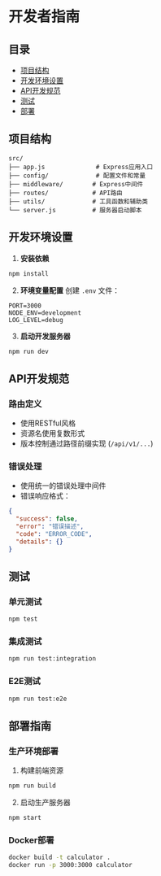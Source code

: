 # 开发者指南

## 目录
- [项目结构](#项目结构)
- [开发环境设置](#开发环境设置)
- [API开发规范](#api开发规范)
- [测试](#测试)
- [部署](#部署)

## 项目结构

```
src/
├── app.js              # Express应用入口
├── config/             # 配置文件和常量
├── middleware/        # Express中间件
├── routes/            # API路由
├── utils/             # 工具函数和辅助类
└── server.js          # 服务器启动脚本
```

## 开发环境设置

1. **安装依赖**
```bash
npm install
```

2. **环境变量配置**
创建 `.env` 文件：
```
PORT=3000
NODE_ENV=development
LOG_LEVEL=debug
```

3. **启动开发服务器**
```bash
npm run dev
```

## API开发规范

### 路由定义
- 使用RESTful风格
- 资源名使用复数形式
- 版本控制通过路径前缀实现 (`/api/v1/...`)

### 错误处理
- 使用统一的错误处理中间件
- 错误响应格式：
```json
{
  "success": false,
  "error": "错误描述",
  "code": "ERROR_CODE",
  "details": {}
}
```

## 测试

### 单元测试
```bash
npm test
```

### 集成测试
```bash
npm run test:integration
```

### E2E测试
```bash
npm run test:e2e
```

## 部署指南

### 生产环境部署
1. 构建前端资源
```bash
npm run build
```

2. 启动生产服务器
```bash
npm start
```

### Docker部署
```bash
docker build -t calculator .
docker run -p 3000:3000 calculator
